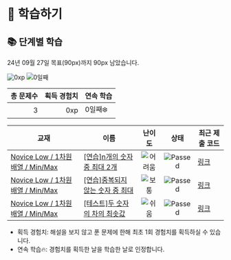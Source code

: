 # 📖 학습하기

## 📚 단계별 학습
24년 09월 27일 목표(90px)까지 90px 남았습니다.

![0xp](https://img.shields.io/badge/EXP-0xp-%235cb85c.svg?for-the-badge)
![0일째](https://img.shields.io/badge/연속학습-0일째-%23E34F26.svg?for-the-badge)

|총 문제수|획득 경험치|연속 학습|
|---:|---:|---|
3|0xp|0일째❄️|

|교재|이름|난이도|상태|최근 제출 코드|
|---|---|:---:|:---:|---|
|[Novice Low / 1차원 배열 / Min/Max](https://www.codetree.ai/missions?missionId=4)|[[연습]n개의 숫자 중 최대 2개](https://www.codetree.ai/missions/4/problems/two-max-of-n-num)|![어려움][hard]|![Passed][passed]|[링크](https://github.com/Jisu-Woo/codetree-TILs/blob/main/240927/n%EA%B0%9C%EC%9D%98%20%EC%88%AB%EC%9E%90%20%EC%A4%91%20%EC%B5%9C%EB%8C%80%202%EA%B0%9C/two-max-of-n-num.py)|
|[Novice Low / 1차원 배열 / Min/Max](https://www.codetree.ai/missions?missionId=4)|[[연습]중복되지 않는 숫자 중 최대](https://www.codetree.ai/missions/4/problems/max-of-unique-number)|![보통][medium]|![Passed][passed]|[링크](https://github.com/Jisu-Woo/codetree-TILs/blob/main/240927/%EC%A4%91%EB%B3%B5%EB%90%98%EC%A7%80%20%EC%95%8A%EB%8A%94%20%EC%88%AB%EC%9E%90%20%EC%A4%91%20%EC%B5%9C%EB%8C%80/max-of-unique-number.py)|
|[Novice Low / 1차원 배열 / Min/Max](https://www.codetree.ai/missions?missionId=4)|[[테스트]두 숫자의 차의 최솟값](https://www.codetree.ai/missions/4/problems/minimum-difference-between-two-numbers)|![쉬움][easy]|![Passed][passed]|[링크](https://github.com/Jisu-Woo/codetree-TILs/blob/main/240927/%EB%91%90%20%EC%88%AB%EC%9E%90%EC%9D%98%20%EC%B0%A8%EC%9D%98%20%EC%B5%9C%EC%86%9F%EA%B0%92/minimum-difference-between-two-numbers.py)|


* 획득 경험치: 해설을 보지 않고 푼 문제에 한해 최초 1회 경험치를 획득하실 수 있습니다.
* 연속 학습🔥: 경험치를 획득한 날을 학습한 날로 인정합니다.










[b5]: https://img.shields.io/badge/Bronze_5-%235D3E31.svg
[b4]: https://img.shields.io/badge/Bronze_4-%235D3E31.svg
[b3]: https://img.shields.io/badge/Bronze_3-%235D3E31.svg
[b2]: https://img.shields.io/badge/Bronze_2-%235D3E31.svg
[b1]: https://img.shields.io/badge/Bronze_1-%235D3E31.svg
[s5]: https://img.shields.io/badge/Silver_5-%23394960.svg
[s4]: https://img.shields.io/badge/Silver_4-%23394960.svg
[s3]: https://img.shields.io/badge/Silver_3-%23394960.svg
[s2]: https://img.shields.io/badge/Silver_2-%23394960.svg
[s1]: https://img.shields.io/badge/Silver_1-%23394960.svg
[g5]: https://img.shields.io/badge/Gold_5-%23FFC433.svg
[g4]: https://img.shields.io/badge/Gold_4-%23FFC433.svg
[g3]: https://img.shields.io/badge/Gold_3-%23FFC433.svg
[g2]: https://img.shields.io/badge/Gold_2-%23FFC433.svg
[g1]: https://img.shields.io/badge/Gold_1-%23FFC433.svg
[p5]: https://img.shields.io/badge/Platinum_5-%2376DDD8.svg
[p4]: https://img.shields.io/badge/Platinum_4-%2376DDD8.svg
[p3]: https://img.shields.io/badge/Platinum_3-%2376DDD8.svg
[p2]: https://img.shields.io/badge/Platinum_2-%2376DDD8.svg
[p1]: https://img.shields.io/badge/Platinum_1-%2376DDD8.svg
[passed]: https://img.shields.io/badge/Passed-%23009D27.svg
[failed]: https://img.shields.io/badge/Failed-%23D24D57.svg
[easy]: https://img.shields.io/badge/쉬움-%235cb85c.svg?for-the-badge
[medium]: https://img.shields.io/badge/보통-%23FFC433.svg?for-the-badge
[hard]: https://img.shields.io/badge/어려움-%23D24D57.svg?for-the-badge